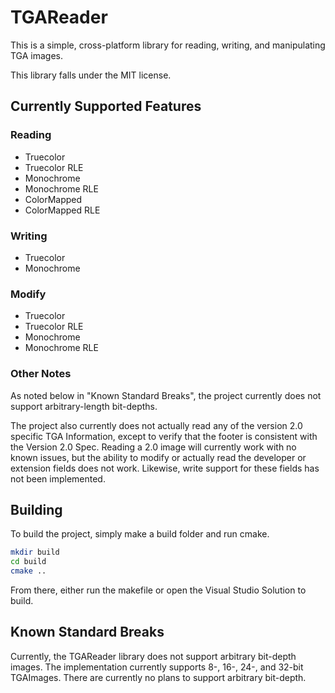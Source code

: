 # TGAReader

This is a simple, cross-platform library for reading, writing, and manipulating
TGA images.

This library falls under the MIT license.

## Currently Supported Features

### Reading

* Truecolor
* Truecolor RLE
* Monochrome
* Monochrome RLE
* ColorMapped
* ColorMapped RLE


### Writing

* Truecolor
* Monochrome

### Modify

* Truecolor
* Truecolor RLE
* Monochrome
* Monochrome RLE

### Other Notes

As noted below in "Known Standard Breaks", the project currently does not support arbitrary-length bit-depths. 

The project also currently does not actually read any of the version 2.0 specific TGA Information, except to verify that the footer is consistent with the Version 2.0 Spec. Reading a 2.0 image will currently work with no known issues, but the ability to modify or actually read the developer or extension fields does not work. Likewise, write support for these fields has not been implemented.

## Building

To build the project, simply make a build folder and run cmake.

```bash
mkdir build
cd build
cmake ..
```

From there, either run the makefile or open the Visual Studio Solution to build.

## Known Standard Breaks

Currently, the TGAReader library does not support arbitrary bit-depth images. The implementation currently supports 8-, 16-, 24-, and 32-bit TGAImages. There are currently no plans to support arbitrary bit-depth.
